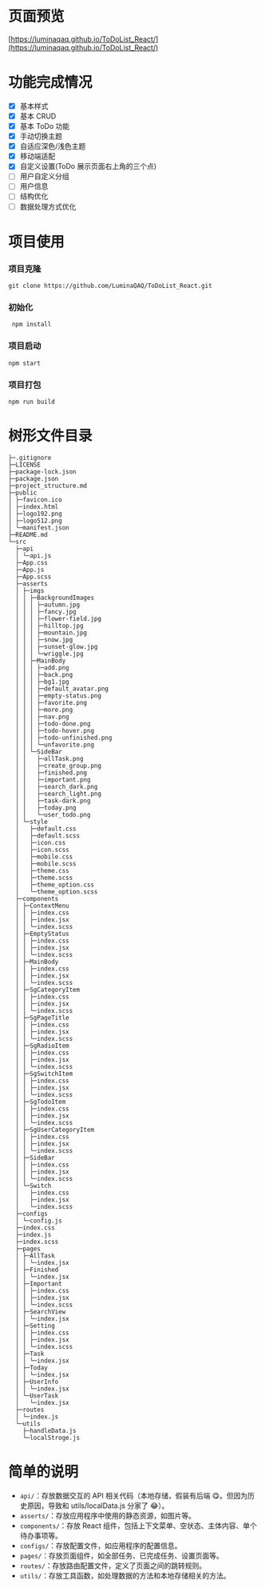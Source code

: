 # 页面预览

[https://luminaqaq.github.io/ToDoList_React/](https://luminaqaq.github.io/ToDoList_React/)

# 功能完成情况

- [x] 基本样式
- [x] 基本 CRUD
- [x] 基本 ToDo 功能
- [x] 手动切换主题
- [x] 自适应深色/浅色主题
- [x] 移动端适配
- [x] 自定义设置(ToDo 展示页面右上角的三个点)
- [ ] 用户自定义分组
- [ ] 用户信息
- [ ] 结构优化
- [ ] 数据处理方式优化

# 项目使用

### 项目克隆

`git clone https://github.com/LuminaQAQ/ToDoList_React.git`

### 初始化

` npm install`

### 项目启动

`npm start`

### 项目打包

`npm run build`

# 树形文件目录

```plaintext
├─.gitignore
├─LICENSE
├─package-lock.json
├─package.json
├─project_structure.md
├─public
│ ├─favicon.ico
│ ├─index.html
│ ├─logo192.png
│ ├─logo512.png
│ └─manifest.json
├─README.md
└─src
  ├─api
  │ └─api.js
  ├─App.css
  ├─App.js
  ├─App.scss
  ├─asserts
  │ ├─imgs
  │ │ ├─BackgroundImages
  │ │ │ ├─autumn.jpg
  │ │ │ ├─fancy.jpg
  │ │ │ ├─flower-field.jpg
  │ │ │ ├─hilltop.jpg
  │ │ │ ├─mountain.jpg
  │ │ │ ├─snow.jpg
  │ │ │ ├─sunset-glow.jpg
  │ │ │ └─wriggle.jpg
  │ │ ├─MainBody
  │ │ │ ├─add.png
  │ │ │ ├─back.png
  │ │ │ ├─bg1.jpg
  │ │ │ ├─default_avatar.png
  │ │ │ ├─empty-status.png
  │ │ │ ├─favorite.png
  │ │ │ ├─more.png
  │ │ │ ├─nav.png
  │ │ │ ├─todo-done.png
  │ │ │ ├─todo-hover.png
  │ │ │ ├─todo-unfinished.png
  │ │ │ └─unfavorite.png
  │ │ └─SideBar
  │ │   ├─allTask.png
  │ │   ├─create_group.png
  │ │   ├─finished.png
  │ │   ├─important.png
  │ │   ├─search_dark.png
  │ │   ├─search_light.png
  │ │   ├─task-dark.png
  │ │   ├─today.png
  │ │   └─user_todo.png
  │ └─style
  │   ├─default.css
  │   ├─default.scss
  │   ├─icon.css
  │   ├─icon.scss
  │   ├─mobile.css
  │   ├─mobile.scss
  │   ├─theme.css
  │   ├─theme.scss
  │   ├─theme_option.css
  │   └─theme_option.scss
  ├─components
  │ ├─ContextMenu
  │ │ ├─index.css
  │ │ ├─index.jsx
  │ │ └─index.scss
  │ ├─EmptyStatus
  │ │ ├─index.css
  │ │ ├─index.jsx
  │ │ └─index.scss
  │ ├─MainBody
  │ │ ├─index.css
  │ │ ├─index.jsx
  │ │ └─index.scss
  │ ├─SgCategoryItem
  │ │ ├─index.css
  │ │ ├─index.jsx
  │ │ └─index.scss
  │ ├─SgPageTitle
  │ │ ├─index.css
  │ │ ├─index.jsx
  │ │ └─index.scss
  │ ├─SgRadioItem
  │ │ ├─index.css
  │ │ ├─index.jsx
  │ │ └─index.scss
  │ ├─SgSwitchItem
  │ │ ├─index.css
  │ │ ├─index.jsx
  │ │ └─index.scss
  │ ├─SgTodoItem
  │ │ ├─index.css
  │ │ ├─index.jsx
  │ │ └─index.scss
  │ ├─SgUserCategoryItem
  │ │ ├─index.css
  │ │ ├─index.jsx
  │ │ └─index.scss
  │ ├─SideBar
  │ │ ├─index.css
  │ │ ├─index.jsx
  │ │ └─index.scss
  │ └─Switch
  │   ├─index.css
  │   ├─index.jsx
  │   └─index.scss
  ├─configs
  │ └─config.js
  ├─index.css
  ├─index.js
  ├─index.scss
  ├─pages
  │ ├─AllTask
  │ │ └─index.jsx
  │ ├─Finished
  │ │ └─index.jsx
  │ ├─Important
  │ │ ├─index.css
  │ │ ├─index.jsx
  │ │ └─index.scss
  │ ├─SearchView
  │ │ └─index.jsx
  │ ├─Setting
  │ │ ├─index.css
  │ │ ├─index.jsx
  │ │ └─index.scss
  │ ├─Task
  │ │ └─index.jsx
  │ ├─Today
  │ │ └─index.jsx
  │ ├─UserInfo
  │ │ └─index.jsx
  │ └─UserTask
  │   └─index.jsx
  ├─routes
  │ └─index.js
  └─utils
    ├─handleData.js
    └─localStroge.js
```

# 简单的说明

- `api/`：存放数据交互的 API 相关代码（本地存储，假装有后端 😋。但因为历史原因，导致和 utils/localData.js 分家了 😂）。
- `asserts/`：存放应用程序中使用的静态资源，如图片等。
- `components/`：存放 React 组件，包括上下文菜单、空状态、主体内容、单个待办事项等。
- `configs/`：存放配置文件，如应用程序的配置信息。
- `pages/`：存放页面组件，如全部任务、已完成任务、设置页面等。
- `routes/`：存放路由配置文件，定义了页面之间的跳转规则。
- `utils/`：存放工具函数，如处理数据的方法和本地存储相关的方法。
